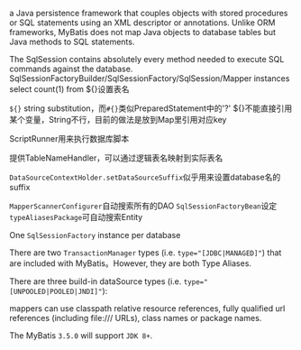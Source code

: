 a Java persistence framework that couples objects with stored procedures or SQL statements using an XML descriptor or annotations.
Unlike ORM frameworks, MyBatis does not map Java objects to database tables but Java methods to SQL statements.

The SqlSession contains absolutely every method needed to execute SQL commands against the database.
SqlSessionFactoryBuilder/SqlSessionFactory/SqlSession/Mapper instances
select count(1) from ${}设置表名

`${}` string substitution，而`#{}`类似PreparedStatement中的'?'
    ${}不能直接引用某个变量，String不行，目前的做法是放到Map里引用对应key

ScriptRunner用来执行数据库脚本

提供TableNameHandler，可以通过逻辑表名映射到实际表名

`DataSourceContextHolder.setDataSourceSuffix`似乎用来设置database名的suffix

`MapperScannerConfigurer`自动搜索所有的DAO
`SqlSessionFactoryBean`设定`typeAliasesPackage`可自动搜索Entity

One `SqlSessionFactory` instance per database

There are two `TransactionManager` types (i.e. `type="[JDBC|MANAGED]"`) that are included with MyBatis。However, they are both Type Aliases.

There are three build-in dataSource types (i.e. `type="[UNPOOLED|POOLED|JNDI]"`):

mappers can use classpath relative resource references, fully qualified url references (including file:/// URLs), class names or package names.

The MyBatis `3.5.0` will support `JDK 8+`.

